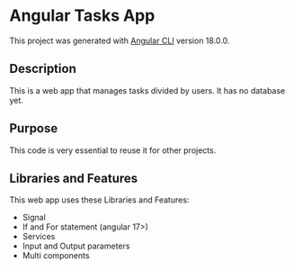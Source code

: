 # Angular Tasks App

This project was generated with [Angular CLI](https://github.com/angular/angular-cli) version 18.0.0.

## Description

This is a web app that manages tasks divided by users. It has no database yet.

## Purpose

This code is very essential to reuse it for other projects.

## Libraries and Features

This web app uses these Libraries and Features:
- Signal
- If and For statement (angular 17>)
- Services
- Input and Output parameters
- Multi components

